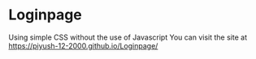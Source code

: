 # Loginpage

Using simple CSS without the use of Javascript
You can visit the site at https://piyush-12-2000.github.io/Loginpage/
